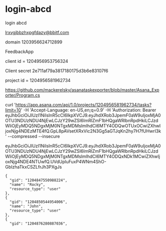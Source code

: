 # login-abcd
login abcd


lrxvgjbbzhxpgfdazy@bbitf.com



domain
1203956624712899


FeedbackApp

client id = 1204956953756324

Client secret
2e711af79a3817180175d3b6e83107f6



project id = 1204956581962734


https://github.com/mackerelsky/asanataskexporter/blob/master/Asana_Exporter/Program.cs



curl 'https://app.asana.com/api/1.0/projects/1204956581962734/tasks?limit=10'   -H 'Accept-Language: en-US,en;q=0.9'   -H 'Authorization: Bearer eyJhbGciOiJIUzI1NiIsInR5cCI6IkpXVCJ9.eyJhdXRob3JpemF0aW9uIjoxMjA0OTU3NDUzNDU4NjEwLCJzY29wZSI6ImRlZmF1bHQgaWRlbnRpdHkiLCJzdWIiOjEyMDQ5NDgxMjM0NTgxMDMsImlhdCI6MTY4ODQwOTUxOCwiZXhwIjoxNjg4NDEzMTE4fQ.GpL8pAVsetXRxVic2N3Gg5aGTJqKn2hy7H7fUHwrI3k'   --compressed --insecure


eyJhbGciOiJIUzI1NiIsInR5cCI6IkpXVCJ9.eyJhdXRob3JpemF0aW9uIjoxMjA0OTU3NDUzNDU4NjEwLCJzY29wZSI6ImRlZmF1bHQgaWRlbnRpdHkiLCJzdWIiOjEyMDQ5NDgxMjM0NTgxMDMsImlhdCI6MTY4ODQxNDk1MCwiZXhwIjoxNjg4NDE4NTUwfQ.UVdUpluFuxP4WNm4ShO-GbIzhaTkxCSZLfrJh3PXgJs



    {
      "gid": "1204847550988224",
      "name": "Rocky",
      "resource_type": "user"
    },
    {
      "gid": "1204850544954006",
      "name": "John",
      "resource_type": "user"
    },
    {
      "gid": "1204876280887036",
